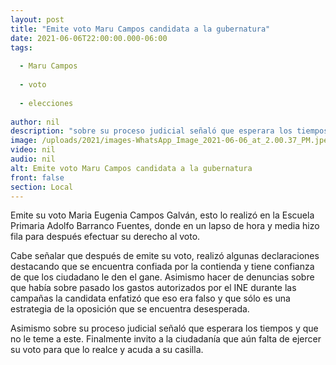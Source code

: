 ```yaml
---
layout: post
title: "Emite voto Maru Campos candidata a la gubernatura"
date: 2021-06-06T22:00:00.000-06:00
tags:
  
  - Maru Campos
  
  - voto
  
  - elecciones
  
author: nil
description: "sobre su proceso judicial señaló que esperara los tiempos y que no le teme a este."
image: /uploads/2021/images-WhatsApp_Image_2021-06-06_at_2.00.37_PM.jpeg
video: nil
audio: nil
alt: Emite voto Maru Campos candidata a la gubernatura
front: false
section: Local
---
```


Emite su voto Maria Eugenia Campos Galván, esto lo realizó en la Escuela Primaria Adolfo Barranco Fuentes, donde en un lapso de hora y media hizo fila para después efectuar su derecho al voto. 

Cabe señalar que después de emite su voto, realizó algunas declaraciones destacando que se encuentra confiada por la contienda y tiene confianza de que los ciudadano le den el gane. Asimismo hacer de denuncias sobre que había sobre pasado los gastos autorizados por el INE durante las campañas la candidata enfatizó que eso era falso y que sólo es una estrategia de la oposición que se encuentra desesperada. 

Asimismo sobre su proceso judicial señaló que esperara los tiempos y que no le teme a este. Finalmente invito a la ciudadanía que aún falta de ejercer su voto para que lo realce y acuda a su casilla.